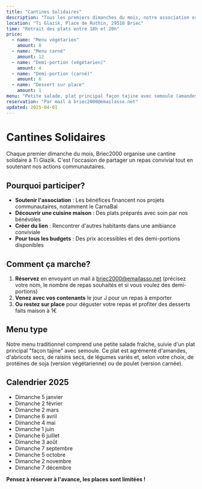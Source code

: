 ```yaml
---
title: "Cantines Solidaires"
description: "Tous les premiers dimanches du mois, notre association organise une cantine solidaire à Ti Glazik."
location: "Ti Glazik, Place de Ruthin, 29510 Briec"
time: "Retrait des plats entre 18h et 20h"
price:
  - name: "Menu végétarien"
    amount: 8
  - name: "Menu carné"
    amount: 12
  - name: "Demi-portion (végétarien)"
    amount: 4
  - name: "Demi-portion (carné)"
    amount: 6
  - name: "Dessert sur place"
    amount: 1
menu: "Petite salade, plat principal façon tajine avec semoule (amandes, abricots, raisins secs, légumes, protéine de soja ou poulet)"
reservation: "Par mail à briec2000@emailasso.net"
updated: 2025-04-01
---
```


# Cantines Solidaires

Chaque premier dimanche du mois, Briec2000 organise une cantine solidaire à Ti Glazik. C'est l'occasion de partager un repas convivial tout en soutenant nos actions communautaires.

## Pourquoi participer?

- **Soutenir l'association** : Les bénéfices financent nos projets communautaires, notamment le CarnaBal
- **Découvrir une cuisine maison** : Des plats préparés avec soin par nos bénévoles
- **Créer du lien** : Rencontrer d'autres habitants dans une ambiance conviviale
- **Pour tous les budgets** : Des prix accessibles et des demi-portions disponibles

## Comment ça marche?

1. **Réservez** en envoyant un mail à briec2000@emailasso.net (précisez votre nom, le nombre de repas souhaités et si vous voulez des demi-portions)
2. **Venez avec vos contenants** le jour J pour un repas à emporter
3. **Ou restez sur place** pour déguster votre repas et profiter des desserts faits maison à 1€

## Menu type

Notre menu traditionnel comprend une petite salade fraîche, suivie d'un plat principal "façon tajine" avec semoule. Ce plat est agrémenté d'amandes, d'abricots secs, de raisins secs, de légumes variés et, selon votre choix, de protéines de soja (version végétarienne) ou de poulet (version carnée).

## Calendrier 2025

- Dimanche 5 janvier
- Dimanche 2 février
- Dimanche 2 mars
- Dimanche 6 avril
- Dimanche 4 mai
- Dimanche 1 juin
- Dimanche 6 juillet
- Dimanche 3 août
- Dimanche 7 septembre
- Dimanche 5 octobre
- Dimanche 2 novembre
- Dimanche 7 décembre

**Pensez à réserver à l'avance, les places sont limitées !**